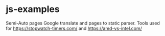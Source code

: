 # js-examples
Semi-Auto pages Google translate and pages to static parser.
Tools used for https://stopwatch-timers.com/ and https://amd-vs-intel.com/

